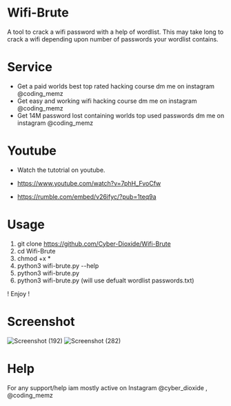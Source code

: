 # Wifi-Brute
A tool to crack a wifi password with a help of wordlist. This may take long to crack a wifi depending upon number of passwords your wordlist contains.
# Service
* Get a paid worlds best top rated hacking course dm me on instagram @coding_memz
* Get easy and working wifi hacking course dm me on instagram @coding_memz
* Get 14M password lost containing worlds top used passwords dm me on instagram @coding_memz

# Youtube
* Watch the tutotrial on youtube.

* https://www.youtube.com/watch?v=7phH_FvoCfw

* https://rumble.com/embed/v26ifyc/?pub=1teq9a
# Usage
1. git clone https://github.com/Cyber-Dioxide/Wifi-Brute
2. cd Wifi-Brute
3. chmod +x *
4. python3 wifi-brute.py --help
5. python3 wifi-brute.py <worlist>
6. python3 wifi-brute.py (will use defualt wordlist passwords.txt)

! Enjoy !

# Screenshot
![Screenshot (192)](https://user-images.githubusercontent.com/93708296/148902317-f1dc07af-0af3-4648-97b1-9c9dd79163f1.png)
![Screenshot (282)](https://user-images.githubusercontent.com/93708296/183288408-f1b6dd99-b83b-44b0-8bb1-c807040bf08a.png)


# Help
For any support/help iam mostly active on Instagram @cyber_dioxide , @coding_memz
